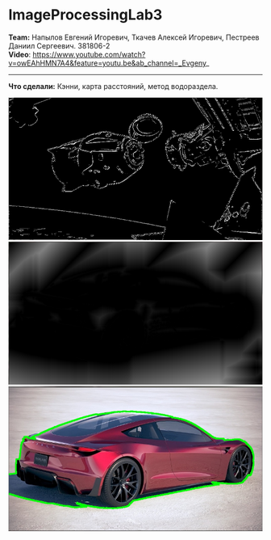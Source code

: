 # ImageProcessingLab3
**Team:** Напылов Евгений Игоревич, Ткачев Алексей Игоревич, Пестреев Даниил Сергеевич. 381806-2   
**Video**: https://www.youtube.com/watch?v=owEAhHMN7A4&feature=youtu.be&ab_channel=_Evgeny_     
***   
**Что сделали:**  Кэнни, карта расстояний, метод водораздела.     

![canny](images/readme/canny.jpg)   
![map](images/readme/map.jpg)   
![water](images/readme/water.jpg)
